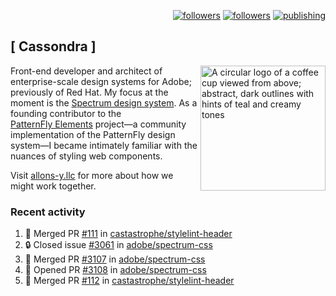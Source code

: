 <p align="right"><a rel="me" href="https://front-end.social/@castastrophe">
    <img alt="followers" title="Follow me on Mastodon" src="https://img.shields.io/mastodon/follow/109297102751309835?domain=https%3A%2F%2Ffront-end.social&label=Follow&logo=mastodon&logoColor=white&style=for-the-badge&labelColor=008080&color=006969"/></a>
  <a href="https://codepen.io/castastrophe/">
    <img alt="followers" title="Follow me on CodePen" src="https://img.shields.io/badge/23-1?color=640464&labelColor=7c007c&style=for-the-badge&logo=codepen&label=Follow"/></a>
<a href="https://castastrophe.medium.com/">
    <img alt="publishing" title="View articles on Medium" src="https://img.shields.io/badge/107-1?color=666&labelColor=444&label=subscribe&logo=medium&logoColor=white&style=for-the-badge"/></a>
</p>

## [&nbsp;Cassondra&nbsp;]

<img align="right" src="https://github-production-user-asset-6210df.s3.amazonaws.com/1840295/253016758-ba468774-1cd3-42c2-8f43-947b5eeb5edf.png" height="200" alt="A circular logo of a coffee cup viewed from above; abstract, dark outlines with hints of teal and creamy tones">

Front-end developer and architect of enterprise-scale design systems for Adobe; previously of Red Hat. My focus at the moment is the [Spectrum design system](https://github.com/adobe/spectrum-css). As a founding contributor to the [PatternFly&nbsp;Elements](https://github.com/patternfly/patternfly-elements) project&mdash;a community implementation of the PatternFly design system&mdash;I became intimately familiar with the nuances of styling web components.

Visit [allons-y.llc](http://allons-y.llc/) for more about how we might work together.

### Recent activity

<!--START_SECTION:activity-->
1. 🎉 Merged PR [#111](https://github.com/castastrophe/stylelint-header/pull/111) in [castastrophe/stylelint-header](https://github.com/castastrophe/stylelint-header)
2. 🔒 Closed issue [#3061](https://github.com/adobe/spectrum-css/issues/3061) in [adobe/spectrum-css](https://github.com/adobe/spectrum-css)
3. 🎉 Merged PR [#3107](https://github.com/adobe/spectrum-css/pull/3107) in [adobe/spectrum-css](https://github.com/adobe/spectrum-css)
4. 💪 Opened PR [#3108](https://github.com/adobe/spectrum-css/pull/3108) in [adobe/spectrum-css](https://github.com/adobe/spectrum-css)
5. 🎉 Merged PR [#112](https://github.com/castastrophe/stylelint-header/pull/112) in [castastrophe/stylelint-header](https://github.com/castastrophe/stylelint-header)
<!--END_SECTION:activity-->
